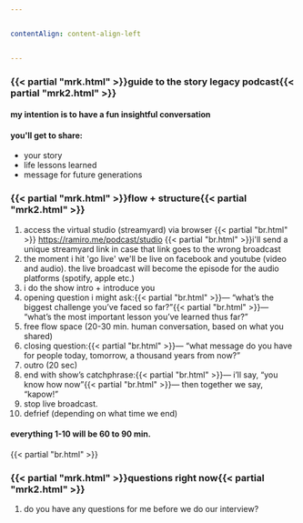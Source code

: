 ```yaml
---


contentAlign: content-align-left


---
```

### {{< partial "mrk.html" >}}guide to the story legacy podcast{{< partial "mrk2.html" >}}
#### my intention is to have a fun insightful conversation
#### you'll get to share:
- your story
- life lessons learned
- message for future generations

### {{< partial "mrk.html" >}}flow + structure{{< partial "mrk2.html" >}}
1. access the virtual studio (streamyard) via browser {{< partial "br.html" >}} https://ramiro.me/podcast/studio {{< partial "br.html" >}}i'll send a unique streamyard link in case that link goes to the wrong broadcast
2. the moment i hit 'go live' we'll be live on facebook and youtube (video and audio). the live broadcast will become the episode for the audio platforms (spotify, apple etc.)
3. i do the show intro + introduce you
4. opening question i might ask:{{< partial "br.html" >}}— “what’s the biggest challenge you’ve faced so far?”{{< partial "br.html" >}}— “what’s the most important lesson you’ve learned thus far?”
5. free flow space (20-30 min. human conversation, based on what you shared)
6. closing question:{{< partial "br.html" >}}— “what message do you have for people today, tomorrow, a thousand years from now?”
7. outro (20 sec)
8. end with show’s catchphrase:{{< partial "br.html" >}}— i’ll say, “you know how now”{{< partial "br.html" >}}— then together we say, “kapow!”
9. stop live broadcast.
10. defrief (depending on what time we end)

#### everything 1-10 will be 60 to 90 min.
{{< partial "br.html" >}}
### {{< partial "mrk.html" >}}questions right now{{< partial "mrk2.html" >}}
1. do you have any questions for me before we do our interview?
